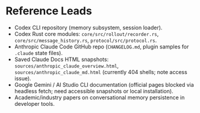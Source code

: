 # Reference Leads

- Codex CLI repository (memory subsystem, session loader).
- Codex Rust core modules: `core/src/rollout/recorder.rs`, `core/src/message_history.rs`, `protocol/src/protocol.rs`.
- Anthropic Claude Code GitHub repo (`CHANGELOG.md`, plugin samples for `.claude` state files).
- Saved Claude Docs HTML snapshots: `sources/anthropic_claude_overview.html`, `sources/anthropic_claude_md.html` (currently 404 shells; note access issue).
- Google Gemini / AI Studio CLI documentation (official pages blocked via headless fetch; need accessible snapshots or local installation).
- Academic/industry papers on conversational memory persistence in developer tools.

